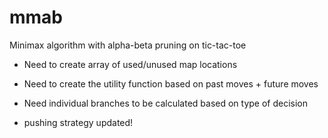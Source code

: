 mmab
====

Minimax algorithm with alpha-beta pruning on tic-tac-toe


+ Need to create array of used/unused map locations
+ Need to create the utility function based on past moves + future moves
+ Need individual branches to be calculated based on type of decision

+ pushing strategy updated!





